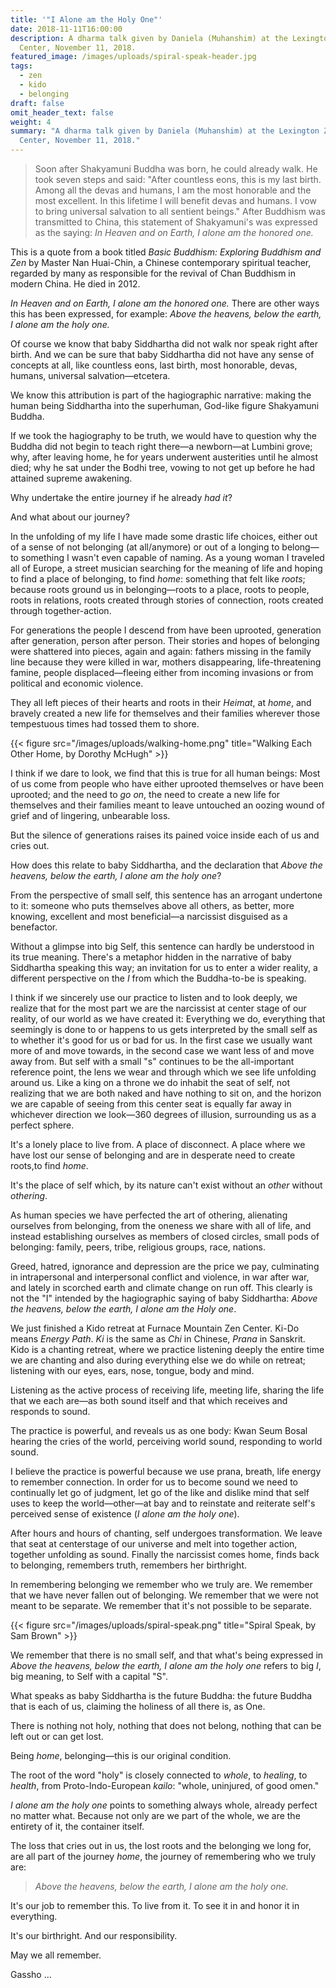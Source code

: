 ```yaml
---
title: '"I Alone am the Holy One"'
date: 2018-11-11T16:00:00
description: A dharma talk given by Daniela (Muhanshim) at the Lexington Zen
  Center, November 11, 2018.
featured_image: /images/uploads/spiral-speak-header.jpg
tags:
  - zen
  - kido
  - belonging
draft: false
omit_header_text: false
weight: 4
summary: "A dharma talk given by Daniela (Muhanshim) at the Lexington Zen
  Center, November 11, 2018."
---
```

> Soon after Shakyamuni Buddha was born, he could already walk. 
> He took seven steps and said: "After countless eons, this is my last birth. Among all the devas and humans, I am the most honorable and the most excellent. In this lifetime I will benefit devas and humans. I vow to bring universal salvation to all sentient beings." After Buddhism was transmitted to China, this statement of Shakyamuni's was expressed as the saying: *In Heaven and on Earth, I alone am the honored one.*

This is a quote from a book titled *Basic Buddhism: Exploring Buddhism and Zen* by Master Nan Huai-Chin, a Chinese contemporary spiritual teacher, regarded by many as responsible for the revival of Chan Buddhism in modern China. He died in 2012.

*In Heaven and on Earth, I alone am the honored one.* There are other ways this has been expressed, for example: *Above the heavens, below the earth, I alone am the holy one.*

Of course we know that baby Siddhartha did not walk nor speak right after birth. And we can be sure that baby Siddhartha did not have any sense of concepts at all, like countless eons, last birth, most honorable, devas, humans, universal salvation&mdash;etcetera.

We know this attribution is part of the hagiographic narrative:  making the human being Siddhartha into the superhuman, God-like figure Shakyamuni Buddha.

If we took the hagiography to be truth, we would have to question why the Buddha did not begin to teach right there&mdash;a newborn&mdash;at Lumbini grove; why, after leaving home, he for years underwent austerities until he almost died; why he sat under the Bodhi tree, vowing to not get up before he had attained supreme awakening.

Why undertake the entire journey if he already *had it*?

And what about our journey?

In the unfolding of my life I have made some drastic life choices, either out of a sense of not belonging (at all/anymore) or out of a longing to belong&mdash;to something I wasn't even capable of naming. As a young woman I traveled all of Europe, a street musician searching for the meaning of life and hoping to find a place of belonging, to find *home*: something that felt like *roots*; because roots ground us in belonging&mdash;roots to a place, roots to people, roots in relations, roots created through stories of connection, roots created through together-action.

For generations the people I descend from have been uprooted, generation after generation, person after person.  Their stories and hopes of belonging were shattered into pieces, again and again: fathers missing in the family line because they were killed in war, mothers disappearing, life-threatening famine, people displaced&mdash;fleeing either from incoming invasions or from political and economic violence.

They all left pieces of their hearts and roots in their *Heimat*, at *home*, and bravely created a new life for themselves and their families wherever those tempestuous times had tossed them to shore.

{{< figure src="/images/uploads/walking-home.png" title="Walking Each Other Home, by Dorothy McHugh" >}}

I think if we dare to look, we find that this is true for all human beings: Most of us come from people who have either uprooted themselves or have been uprooted; and the need to *go on*, the need to create a new life for themselves and their families meant to leave untouched an oozing wound of grief and of lingering, unbearable loss.

But the silence of generations raises its pained voice inside each of us and cries out.

How does this relate to baby Siddhartha, and the declaration that *Above the heavens, below the earth, I alone am the holy one*? 

From the perspective of small self, this sentence has an arrogant undertone to it: someone who puts themselves above all others, as better, more knowing, excellent and most beneficial&mdash;a narcissist disguised as a benefactor.

Without a glimpse into big Self, this sentence can hardly be understood in its true meaning. There's a metaphor hidden in the narrative of baby Siddhartha speaking this way; an invitation for us to enter a wider reality, a different perspective on the *I* from which the Buddha-to-be is speaking.

I think if we sincerely use our practice to listen and to look deeply, we realize that for the most part we are the narcissist at center stage of our reality, of our world as we have created it: Everything we do, everything that seemingly is done to or happens to us gets interpreted by the small self as to whether it's good for us or bad for us.  In the first case we usually want more of and move towards, in the second case we want less of and move away from. But self with a small "s" continues to be the all-important reference point, the lens we wear and through which we see life unfolding around us.  Like a king on a throne we do inhabit the seat of self, not realizing that we are both naked and have nothing to sit on, and the horizon we are capable of seeing from this center seat is equally far away in whichever direction we look&mdash;360 degrees of illusion, surrounding us as a perfect sphere.

It's a lonely place to live from. A place of disconnect. A place where we have lost our sense of belonging and are in desperate need to create roots,to find *home*.

It's the place of self which, by its nature can't exist without an *other* without *othering*. 

As human species we have perfected the art of othering, alienating ourselves from belonging, from the oneness we share with all of life, and instead establishing ourselves as members of closed circles, small pods of belonging: family, peers, tribe, religious groups, race, nations.

Greed, hatred, ignorance and depression are the price we pay, culminating in intrapersonal and interpersonal conflict and violence, in war after war, and lately in scorched earth and climate change on run off.
This clearly is not the "I" intended by the hagiographic saying of baby Siddhartha: *Above the heavens, below the earth, I alone am the Holy one*.

We just finished a Kido retreat at Furnace Mountain Zen Center. Ki-Do means *Energy Path*. *Ki* is the same as *Chi* in Chinese, *Prana* in Sanskrit. Kido is a chanting retreat, where we practice listening deeply the entire time we are chanting and also during everything else we do while on retreat; listening with our eyes, ears, nose, tongue, body and mind.

Listening as the active process of receiving life, meeting life, sharing the life that we each are&mdash;as both sound itself and that which receives and responds to sound.

The practice is powerful, and reveals us as one body: Kwan Seum Bosal hearing the cries of the world, perceiving world sound, responding to world sound.

I believe the practice is powerful because we use prana, breath, life energy to remember connection. In order for us to become sound we need to continually let go of judgment, let go of the like and dislike mind that self uses to keep the world&mdash;other&mdash;at bay and to reinstate and reiterate self's perceived sense of existence (*I alone am the holy one*).

After hours and hours of chanting, self undergoes transformation. 
We leave that seat at centerstage of our universe and melt into together action, together unfolding as sound. Finally the narcissist comes home, finds back to belonging, remembers truth, remembers her birthright.

In remembering belonging we remember who we truly are. We remember that we have never fallen out of belonging. We remember that we were not meant to be separate. We remember that it's not possible to be separate.

{{< figure src="/images/uploads/spiral-speak.png" title="Spiral Speak, by Sam Brown" >}}

We remember that there is no small self, and that what's being expressed in <em>Above the heavens, below the earth, I alone am the holy one</em> refers to big <em>I</em>, big meaning, to Self with a capital "S".

What speaks as baby Siddhartha is the future Buddha: the future Buddha that is each of us, claiming the holiness of all there is, as One.

There is nothing not holy, nothing that does not belong, nothing that can be left out or can get lost. 

Being *home*, belonging&mdash;this is our original condition.

The root of the word "holy" is closely connected to *whole*, to *healing*, to *health*, from Proto-Indo-European *kailo*:  "whole, uninjured, of good omen."

*I alone am the holy one* points to something always whole, already perfect no matter what. Because not only are we part of the whole, we are the entirety of it, the container itself.

The loss that cries out in us, the lost roots and the belonging we long for, are all part of the journey *home*, the journey of remembering who we truly are:

> *Above the heavens, below the earth, I alone am the holy one.*

It's our job to remember this. To live from it. To see it in and honor it in everything.

It's our birthright. And our responsibility.

May we all remember.

Gassho &hellip;